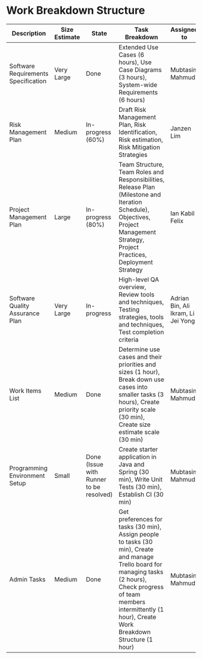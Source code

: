 # Work Breakdown Structure

Description | Size Estimate | State | Task Breakdown | Assigned to
--- | --- | --- | --- | ---
Software Requirements Specification | Very Large | Done | Extended Use Cases (6 hours), Use Case Diagrams (3 hours), System-wide Requirements (6 hours) | Mubtasim Mahmud
Risk Management Plan | Medium | In-progress (60%) | Draft Risk Management Plan, Risk Identification, Risk estimation, Risk Mitigation Strategies | Janzen Lim
Project Management Plan | Large | In-progress (80%) | Team Structure, Team Roles and Responsibilities, Release Plan (Milestone and Iteration Schedule), Objectives, Project Management Strategy, Project Practices, Deployment Strategy | Ian Kabil Felix
Software Quality Assurance Plan | Very Large | In-progress | High-level QA overview, Review tools and techniques, Testing strategies, tools and techniques, Test completion criteria | Adrian Bin, Ali Ikram, Li Jei Yong
Work Items List | Medium | Done | Determine use cases and their priorities and sizes (1 hour), Break down use cases into smaller tasks (3 hours), Create priority scale (30 min), Create size estimate scale (30 min) | Mubtasim Mahmud
Programming Environment Setup | Small | Done (Issue with Runner to be resolved) | Create starter application in Java and Spring (30 min), Write Unit Tests (30 min), Establish CI (30 min) | Mubtasim Mahmud
Admin Tasks | Medium | Done | Get preferences for tasks (30 min), Assign people to tasks (30 min), Create and manage Trello board for managing tasks (2 hours), Check progress of team members intermittently (1 hour), Create Work Breakdown Structure (1 hour) | Mubtasim Mahmud
